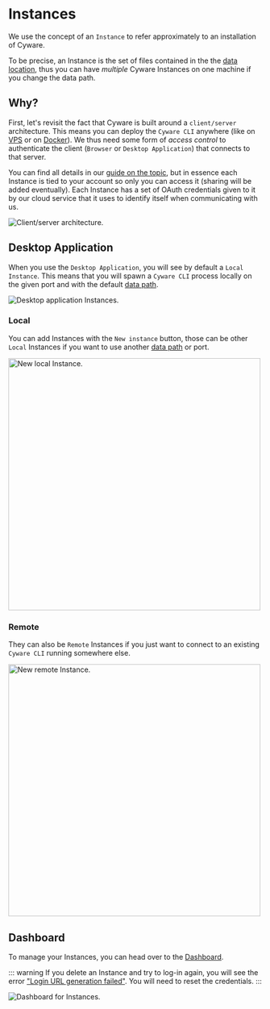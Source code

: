 # Instances

We use the concept of an `Instance` to refer approximately to an installation of Cyware.

To be precise, an Instance is the set of files contained in the the [data location](/reference/configuration/data_location.md), thus you can have _multiple_ Cyware Instances on one machine if you change the data path.

## Why?

First, let's revisit the fact that Cyware is built around a `client/server` architecture. This means you can deploy the `Cyware CLI` anywhere (like on [VPS](/guides/user_guide/vps.md) or on [Docker](/guides/user_guide/docker.md)). We thus need some form of _access control_ to authenticate the client (`Browser` or `Desktop Application`) that connects to that server.

You can find all details in our [guide on the topic](/concepts/internals/authentication.md), but in essence each Instance is tied to your account so only you can access it (sharing will be added eventually). Each Instance has a set of OAuth credentials given to it by our cloud service that it uses to identify itself when communicating with us.

<img alt="Client/server architecture." src="/_images/client_server.png" no-shadow/>

## Desktop Application

When you use the `Desktop Application`, you will see by default a `Local Instance`. This means that you will spawn a `Cyware CLI` process locally on the given port and with the default [data path](/reference/configuration/data_location.md).

<img alt="Desktop application Instances." src="/_images/instances_desktop.png" no-shadow/>

### Local

You can add Instances with the `New instance` button, those can be other `Local` Instances if you want to use another [data path](/reference/configuration/data_location.md) or port.

<img alt="New local Instance." src="/_images/instances_local.png" center width="500"/>

### Remote

They can also be `Remote` Instances if you just want to connect to an existing `Cyware CLI` running somewhere else.

<img alt="New remote Instance." src="/_images/instances_remote.png" center width="500"/>

## Dashboard

To manage your Instances, you can head over to the [Dashboard](https://dashboard.cyware.khulnasoft.com/instances).

::: warning
If you delete an Instance and try to log-in again, you will see the error ["Login URL generation failed"](http://localhost:3000/common_errors.html#login-url-generation-failed). You will need to reset the credentials.
:::

<img alt="Dashboard for Instances." src="/_images/instances_dashboard.png"/>
